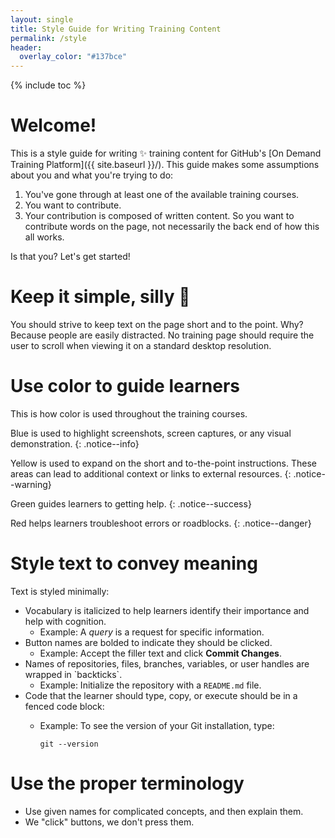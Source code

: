 ```yaml
---
layout: single
title: Style Guide for Writing Training Content
permalink: /style
header:
  overlay_color: "#137bce"
---
```


{% include toc %}

# Welcome!

This is a style guide for writing :sparkles: training content for GitHub's [On Demand Training Platform]({{ site.baseurl }}/). This guide makes some assumptions about you and what you're trying to do:

1. You've gone through at least one of the available training courses.
1. You want to contribute.
1. Your contribution is composed of written content. So you want to contribute words on the page, not necessarily the back end of how this all works.

Is that you? Let's get started!

# Keep it simple, silly :kiss:

You should strive to keep text on the page short and to the point. Why? Because people are easily distracted. No training page should require the user to scroll when viewing it on a standard desktop resolution.

# Use color to guide learners

This is how color is used throughout the training courses.

Blue is used to highlight screenshots, screen captures, or any visual demonstration.
{: .notice--info}

Yellow is used to expand on the short and to-the-point instructions. These areas can lead to additional context or links to external resources.
{: .notice--warning}

Green guides learners to getting help.
{: .notice--success}

Red helps learners troubleshoot errors or roadblocks.
{: .notice--danger}

# Style text to convey meaning

Text is styled minimally:

- Vocabulary is italicized to help learners identify their importance and help with cognition.
  - Example: A *query* is a request for specific information.
- Button names are bolded to indicate they should be clicked.
  - Example: Accept the filler text and click **Commit Changes**.
- Names of repositories, files, branches, variables, or user handles are wrapped in \`backticks\`.
  - Example: Initialize the repository with a `README.md` file.
- Code that the learner should type, copy, or execute should be in a fenced code block:
  - Example: To see the version of your Git installation, type:

        git --version

# Use the proper terminology

- Use given names for complicated concepts, and then explain them.
- We "click" buttons, we don't press them.
